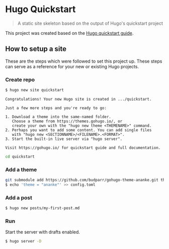 # Hugo Quickstart
> A static site skeleton based on the output of Hugo's quickstart project

This project was created based on the [Hugo quickstart guide](https://gohugo.io/getting-started/quick-start/).


## How to setup a site

These are the steps which were followed to set this project up. These steps can serve as a reference for your new or existing Hugo projects.


### Create repo

```bash
$ hugo new site quickstart
```
```
Congratulations! Your new Hugo site is created in .../quickstart.

Just a few more steps and you're ready to go:

1. Download a theme into the same-named folder.
   Choose a theme from https://themes.gohugo.io/, or
   create your own with the "hugo new theme <THEMENAME>" command.
2. Perhaps you want to add some content. You can add single files
   with "hugo new <SECTIONNAME>/<FILENAME>.<FORMAT>".
3. Start the built-in live server via "hugo server".

Visit https://gohugo.io/ for quickstart guide and full documentation.
```

```bash
cd quickstart
```

### Add a theme

```bash
git submodule add https://github.com/budparr/gohugo-theme-ananke.git themes/ananke
$ echo 'theme = "ananke"' >> config.toml
```

### Add a post

```bash
$ hugo new posts/my-first-post.md
```

### Run

Start the server with drafts enabled.

```bash
$ hugo server -D
```
